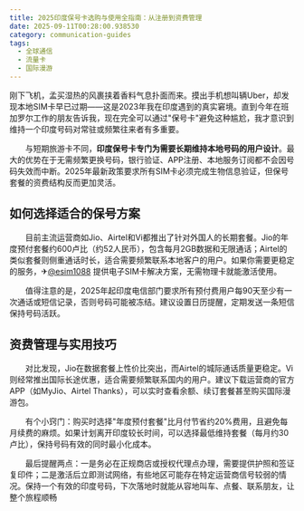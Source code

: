 ```yaml
---
title: 2025印度保号卡选购与使用全指南：从注册到资费管理
date: 2025-09-11T00:28:00.938530
category: communication-guides
tags:
  - 全球通信
  - 流量卡
  - 国际漫游
---
```


刚下飞机，孟买湿热的风裹挟着香料气息扑面而来。摸出手机想叫辆Uber，却发现本地SIM卡早已过期——这是2023年我在印度遇到的真实窘境。直到今年在班加罗尔工作的朋友告诉我，现在完全可以通过"保号卡"避免这种尴尬，我才意识到维持一个印度号码对常驻或频繁往来者有多重要。

　　与短期旅游卡不同，**印度保号卡专门为需要长期维持本地号码的用户设计**。最大的优势在于无需频繁更换号码，银行验证、APP注册、本地服务订阅都不会因号码失效而中断。2025年最新政策要求所有SIM卡必须完成生物信息验证，但保号套餐的资费结构反而更加灵活。

## 如何选择适合的保号方案

　　目前主流运营商如Jio、Airtel和Vi都推出了针对外国人的长期套餐。Jio的年度预付套餐约600卢比（约52人民币），包含每月2GB数据和无限通话；Airtel的类似套餐则侧重通话时长，适合需要频繁联系本地客户的用户。如果你需要更稳定的服务，✈[@esim1088](https://t.me/s/esim1088) 提供电子SIM卡解决方案，无需物理卡就能激活使用。

　　值得注意的是，2025年起印度电信部门要求所有预付费用户每90天至少有一次通话或短信记录，否则号码可能被冻结。建议设置日历提醒，定期发送一条短信保持号码活跃。

## 资费管理与实用技巧

　　对比发现，Jio在数据套餐上性价比突出，而Airtel的城际通话质量更稳定。Vi则经常推出国际长途优惠，适合需要频繁联系国内的用户。建议下载运营商的官方APP（如MyJio、Airtel Thanks），可以实时查看余额、续订套餐甚至购买国际漫游包。

　　有个小窍门：购买时选择"年度预付套餐"比月付节省约20%费用，且避免每月续费的麻烦。如果计划离开印度较长时间，可以选择最低维持套餐（每月约30卢比），保持号码有效的同时最小化成本。

　　最后提醒两点：一是务必在正规商店或授权代理点办理，需要提供护照和签证复印件；二是激活后立即测试网络，有些地区可能存在特定运营商信号较弱的情况。保持一个有效的印度号码，下次落地时就能从容地叫车、点餐、联系朋友，让整个旅程顺畅